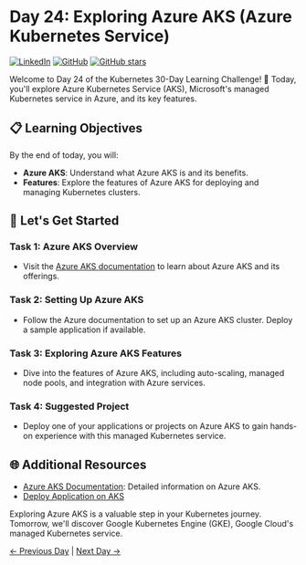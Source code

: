 # Day 24: Exploring Azure AKS (Azure Kubernetes Service)
[![LinkedIn](https://img.shields.io/badge/Connect%20with%20me%20on-LinkedIn-blue.svg)](https://www.linkedin.com/in/aman-devops/)
[![GitHub](https://img.shields.io/github/stars/AmanPathak-DevOps.svg?style=social)](https://github.com/AmanPathak-DevOps)
[![GitHub stars](https://img.shields.io/github/stars/AmanPathak-DevOps/30DaysOfKubernetes)](https://github.com/AmanPathak-DevOps/30DaysOfKubernetes/stargazers)

Welcome to Day 24 of the Kubernetes 30-Day Learning Challenge! 🚀 Today, you'll explore Azure Kubernetes Service (AKS), Microsoft's managed Kubernetes service in Azure, and its key features.

## 📋 Learning Objectives

By the end of today, you will:
- **Azure AKS**: Understand what Azure AKS is and its benefits.
- **Features**: Explore the features of Azure AKS for deploying and managing Kubernetes clusters.

## 🚀 Let's Get Started

### Task 1: Azure AKS Overview
- Visit the [Azure AKS documentation](https://azure.microsoft.com/en-us/services/kubernetes-service/) to learn about Azure AKS and its offerings.

### Task 2: Setting Up Azure AKS
- Follow the Azure documentation to set up an Azure AKS cluster. Deploy a sample application if available.

### Task 3: Exploring Azure AKS Features
- Dive into the features of Azure AKS, including auto-scaling, managed node pools, and integration with Azure services.

### Task 4: Suggested Project
- Deploy one of your applications or projects on Azure AKS to gain hands-on experience with this managed Kubernetes service.

## 🌐 Additional Resources

- [Azure AKS Documentation](https://docs.microsoft.com/en-us/azure/aks/): Detailed information on Azure AKS.
- [Deploy Application on AKS](https://youtu.be/Q0Jqy3Jp65c?si=FmdJA9BWA9vLsWfl)

Exploring Azure AKS is a valuable step in your Kubernetes journey. Tomorrow, we'll discover Google Kubernetes Engine (GKE), Google Cloud's managed Kubernetes service.

[← Previous Day](../Day23/README.md) | [Next Day →](../Day25/README.md)